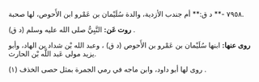 ٧٩٥٨ -** د ق:** أم جندب الأزدية، والدة سُلَيْمان بن عَمْرو ابن الأَحوص، لها صحبة.

**روت عَن:** النَّبِيُّ صلى الله عليه وسلم (د ق) .

**روى عنها:** ابنها سُلَيْمان بن عَمْرو بن الأَحوص (د ق) ، وعبد الله بْن شداد بن الهاد، وأبو يزيد مولى عَبد اللَّه بْن الحارث.

روى لها أبو داود، وابن ماجه في رمي الجمرة بمثل حصى الخذف (١) .